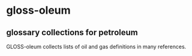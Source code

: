 # gloss-oleum
## glossary collections for petroleum

GLOSS-oleum collects lists of oil and gas definitions in many references.
